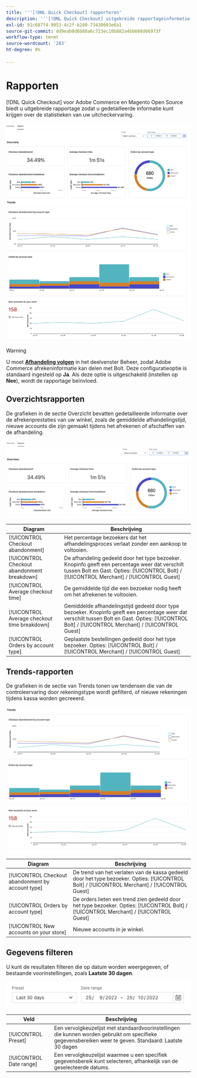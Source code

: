 ```yaml
---
title: '''[!DNL Quick Checkout] rapporteren'
description: '''[!DNL Quick Checkout] uitgebreide rapportageinformatie biedt. "'
exl-id: 91c687f4-9953-4c2f-b240-73430603e6a1
source-git-commit: dd9eab0d6b88a6c723ec10b882a4bb668d66973f
workflow-type: tm+mt
source-wordcount: '283'
ht-degree: 0%

---
```


# Rapporten

[!DNL Quick Checkout] voor Adobe Commerce en Magento Open Source biedt u uitgebreide rapportage zodat u gedetailleerde informatie kunt krijgen over de statistieken van uw uitcheckervaring.

![Rapporten, weergave](assets/reports-view-big-checkout.png)

>[!WARNING]
>
> U moet [**Afhandeling volgen**](../quick-checkout/settings-quick-checkout.md) in het deelvenster Beheer, zodat Adobe Commerce afrekeninformatie kan delen met Bolt. Deze configuratieoptie is standaard ingesteld op **Ja**. Als deze optie is uitgeschakeld (instellen op **Nee**), wordt de rapportage beïnvloed.

## Overzichtsrapporten

De grafieken in de sectie Overzicht bevatten gedetailleerde informatie over de afrekenprestaties van uw winkel, zoals de gemiddelde afhandelingstijd, nieuwe accounts die zijn gemaakt tijdens het afrekenen of afschaffen van de afhandeling.

![Overzicht van rapporten](assets/overview-report-checkout.png)

| Diagram | Beschrijving |
|---|---|
| [!UICONTROL Checkout abandonment] | Het percentage bezoekers dat het afhandelingsproces verlaat zonder een aankoop te voltooien. |
| [!UICONTROL Checkout abandonment breakdown] | De afhandeling gedeeld door het type bezoeker. Knopinfo geeft een percentage weer dat verschilt tussen Bolt en Gast. Opties: [!UICONTROL Bolt] / [!UICONTROL Merchant] / [!UICONTROL Guest] |
| [!UICONTROL Average checkout time] | De gemiddelde tijd die een bezoeker nodig heeft om het afrekenen te voltooien. |
| [!UICONTROL Average checkout time breakdown] | Gemiddelde afhandelingstijd gedeeld door type bezoeker. Knopinfo geeft een percentage weer dat verschilt tussen Bolt en Gast. Opties: [!UICONTROL Bolt] / [!UICONTROL Merchant] / [!UICONTROL Guest] |
| [!UICONTROL Orders by account type] | Geplaatste bestellingen gedeeld door het type bezoeker. Opties: [!UICONTROL Bolt] / [!UICONTROL Merchant] / [!UICONTROL Guest] |

## Trends-rapporten

De grafieken in de sectie van Trends tonen uw tendensen die van de controleervaring door rekeningstype wordt gefilterd, of nieuwe rekeningen tijdens kassa worden gecreeerd.

![Rapporttrends](assets/trends-report-checkout.png)

| Diagram | Beschrijving |
|---|---|
| [!UICONTROL Checkout abandonment by account type] | De trend van het verlaten van de kassa gedeeld door het type bezoeker. Opties: [!UICONTROL Bolt] / [!UICONTROL Merchant] / [!UICONTROL Guest] |
| [!UICONTROL Orders by account type] | De orders lieten een trend zien gedeeld door het type bezoeker. Opties: [!UICONTROL Bolt] / [!UICONTROL Merchant] / [!UICONTROL Guest] |
| [!UICONTROL New accounts on your store] | Nieuwe accounts in je winkel. |

## Gegevens filteren

U kunt de resultaten filteren die op datum worden weergegeven, of bestaande voorinstellingen, zoals **Laatste 30 dagen**.

![Filterweergave](assets/filter-view.png)

| Veld | Beschrijving |
|---|---|
| [!UICONTROL Preset] | Een vervolgkeuzelijst met standaardvoorinstellingen die kunnen worden gebruikt om specifieke gegevensbereiken weer te geven. Standaard: Laatste 30 dagen |
| [!UICONTROL Date range] | Een vervolgkeuzelijst waarmee u een specifiek gegevensbereik kunt selecteren, afhankelijk van de geselecteerde datums. |
